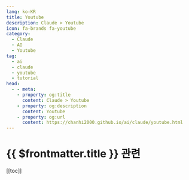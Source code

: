 ```yaml
---
lang: ko-KR
title: Youtube
description: Claude > Youtube
icon: fa-brands fa-youtube
category: 
  - Claude
  - AI
  - Youtube
tag: 
  - ai
  - claude
  - youtube
  - tutorial
head:
  - - meta:
    - property: og:title
      content: Claude > Youtube
    - property: og:description
      content: Youtube
    - property: og:url
      content: https://chanhi2000.github.io/ai/claude/youtube.html
---
```


# {{ $frontmatter.title }} 관련

[[toc]]

<MyYouTubeItems jsonName="yu-anthropic-ai" /><!-- Anthropic -->
<MyYouTubeItems jsonName="yu-ChrisCappetta" /><!-- Chris Cappetta -->
<MyYouTubeItems jsonName="yu-WesRoth" /><!-- Wes Roth -->
<MyYouTubeItems jsonName="yu-SkillLeapAI" /><!-- Skill Leap AI -->
<MyYouTubeItems jsonName="yu-TheEasyoung" /><!-- Minsuk Heo 허민석 -->
<MyYouTubeItems jsonName="yu-potato_ai" /><!-- 감자나라ai -->
<MyYouTubeItems jsonName="yu-AIJasonZ" /><!-- AI Jason -->
<MyYouTubeItems jsonName="yu-TheMorpheusTutorials" /><!-- The Morpheus Tutorials -->
<MyYouTubeItems jsonName="yu-elder_plinius" /><!-- Pliny the Prompter -->
<MyYouTubeItems jsonName="yu-TiffInTech" /><!-- Tiff In Tech -->

<TagLinks />